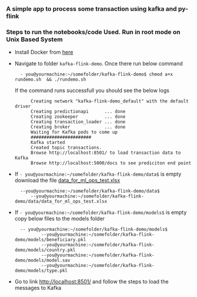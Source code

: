 ### A simple app to process some transaction using kafka and py-flink


### Steps to run the notebooks/code Used. Run in root mode on Unix Based System

- Install Docker from [here](https://docs.docker.com/get-docker/)

- Navigate to folder `kafka-flink-demo`. Once there run below command

        - you@yourmachine:~/somefolder/kafka-flink-demo$ chmod a+x rundemo.sh  && ./rundemo.sh
        
    If the command runs successfull you should see the below logs
    
            Creating network "kafka-flink-demo_default" with the default driver
            Creating predictionapi      ... done
            Creating zookeeper          ... done
            Creating transaction_loader ... done
            Creating broker             ... done
            Waiting for Kafka pods to come up
            #######################   
            Kafka started
            Created topic transactions.
            Browse http://localhost:8501/ to load transaction data to Kafka
            Browse http://localhost:5000/docs to see prediciton end point

- If `- you@yourmachine:~/somefolder/kafka-flink-demo/data$` is empty download the file [data_for_ml_ops_test.xlsx]()

        --you@yourmachine:~/somefolder/kafka-flink-demo/data$
            --you@yourmachine:~/somefolder/kafka-flink-demo/data/data_for_ml_ops_test.xlsx

- If `- you@yourmachine:~/somefolder/kafka-flink-demo/models$` is empty copy below files to the models folder

        -- you@yourmachine:~/somefolder/kafka-flink-demo/models$
                --you@yourmachine:~/somefolder/kafka-flink-demo/models/beneficiary.pkl
                --you@yourmachine:~/somefolder/kafka-flink-demo/models/country.pkl
                --you@yourmachine:~/somefolder/kafka-flink-demo/models/model.sav
                --you@yourmachine:~/somefolder/kafka-flink-demo/models/type.pkl

- Go to link [http://localhost:8501/](http://localhost:8501/) and follow the steps to load the messages to Kafka

 
    

